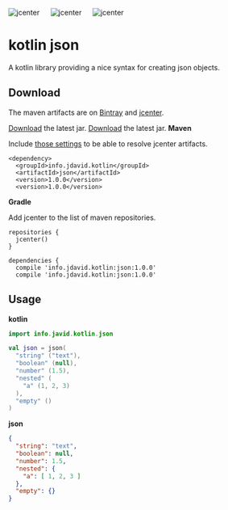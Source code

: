 ![jcenter](https://img.shields.io/badge/_jcenter_-_1.0.0-6688ff.png?style=flat) &#x2003; ![jcenter](https://img.shields.io/badge/_Tests_-_4/4-green.png?style=flat) &#x2003; ![jcenter](https://img.shields.io/badge/_Coverage_-_100%25-blue.png?style=flat)
# kotlin json
A kotlin library providing a nice syntax for creating json objects.

## Download ##

The maven artifacts are on [Bintray](https://bintray.com/programingjd/maven/info.jdavid.kotlin/view)
and [jcenter](https://bintray.com/search?query=info.jdavid.kotlin).

[Download](https://bintray.com/artifact/download/programingjd/maven/info/jdavid/kotlin/json/1.0.0/json-1.0.0.jar) the latest jar.
[Download](https://bintray.com/artifact/download/programingjd/maven/info/jdavid/kotlin/1.0.0/json-1.0.0.jar) the latest jar.
__Maven__

Include [those settings](https://bintray.com/repo/downloadMavenRepoSettingsFile/downloadSettings?repoPath=%2Fbintray%2Fjcenter)
 to be able to resolve jcenter artifacts.
```
<dependency>
  <groupId>info.jdavid.kotlin</groupId>
  <artifactId>json</artifactId>
  <version>1.0.0</version>
  <version>1.0.0</version>
```
__Gradle__

Add jcenter to the list of maven repositories.
```
repositories {
  jcenter()
}
```
```
dependencies {
  compile 'info.jdavid.kotlin:json:1.0.0'
  compile 'info.jdavid.kotlin:json:1.0.0'
```

## Usage ##

__kotlin__
```kotlin
import info.javid.kotlin.json

val json = json(
  "string" ("text"),
  "boolean" (null),
  "number" (1.5),
  "nested" (
    "a" (1, 2, 3)
  ),
  "empty" ()
)
```
__json__
```json
{
  "string": "text",
  "boolean": null,
  "number": 1.5,
  "nested": {
    "a": [ 1, 2, 3 ]
  },
  "empty": {}
}

```
